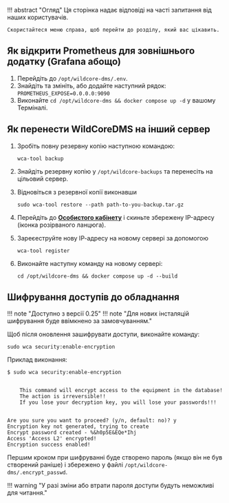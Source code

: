 !!! abstract "Огляд"
    Ця сторінка надає відповіді на часті запитання від наших користувачів.

    Скористайтеся меню справа, щоб перейти до розділу, який вас цікавить.

## Як відкрити Prometheus для зовнішнього додатку (Grafana абощо)
1. Перейдіть до `/opt/wildcore-dms/.env`.
2. Знайдіть та змініть, або додайте наступний рядок:
    `PROMETHEUS_EXPOSE=0.0.0.0:9090`
3. Виконайте `cd /opt/wildcore-dms && docker compose up -d` у вашому Терміналі.

## Як перенести WildCoreDMS на інший сервер
1. Зробіть повну резервну копію наступною командою:

    ```
    wca-tool backup
    ```

2. Знайдіть резервну копію у `/opt/wildcore-backups` та перенесіть на цільовий сервер.
3. Відновіться з резервної копії виконавши
    ```
    sudo wca-tool restore --path path-to-you-backup.tar.gz
    ```

4. Перейдіть до [**Особистого кабінету**](https://cabinet.wildcore.tools/) і скиньте збережену IP-адресу (іконка розірваного ланцюга).
5. Зареєеструйте нову ІР-адресу на новому сервері за допомогою
    ```
    wca-tool register
    ```

6. Виконайте наступну команду на новому сервері:
    ```
    cd /opt/wildcore-dms && docker compose up -d --build
    ``` 
   
## Шифрування доступів до обладнання 
!!! note "Доступно з версії 0.25"
!!! note "Для нових інсталяцій шифрування буде ввімкнено за замовчуванням."

Щоб після оновлення зашифрувати доступи, виконайте команду:
```shell
sudo wca security:enable-encryption
```

Приклад виконання:
```shell
$ sudo wca security:enable-encryption

                
    This command will encrypt access to the equipment in the database!
    The action is irreversible!!
    If you lose your decryption key, you will lose your passwords!!!

        
Are you sure you want to proceed? (y/n, default: no)? y
Encryption key not generated, trying to create
Encrypt password created - %&h0p5E&EQe*Ihj
Access 'Access L2' encrypted!
Encryption success enabled!
```

Першим кроком при шифруванні буде створено пароль (якщо він не був створений раніше) і збережено у файлі `/opt/wildcore-dms/.encrypt_passwd`.

!!! warning "У разі зміни або втрати пароля доступи будуть неможливі для читання."
